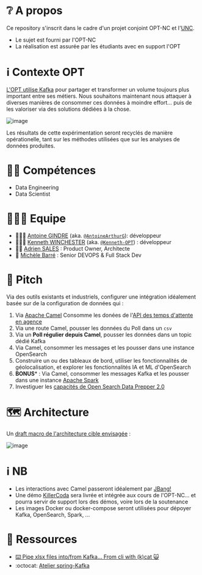 # ❔ A propos

Ce repository s'inscrit dans le cadre d'un projet conjoint OPT-NC et l'[UNC](https://unc.nc/).

- Le sujet est fourni par l'OPT-NC
- La réalisation est assurée par les étudiants avec en support l'OPT

# ℹ️ Contexte OPT

[L'OPT utilise Kafka](https://kafka.apache.org/powered-by) pour partager et transformer un volume toujours plus important entre ses métiers. Nous souhaitons maintenant nous attaquer à diverses manières de consommer ces données à moindre effort... puis de les valoriser via des solutions dédiées à la chose.

![image](https://user-images.githubusercontent.com/5235127/193949632-d079458c-47a4-4c34-83d1-6cd30c46eca4.png)

Les résultats de cette expérimentation seront recyclés de manière opérationelle, tant sur les méthodes utilisées que sur les analyses de données produites.

# 🤹🏻 Compétences

- Data Engineering
- Data Scientist

#  🧑‍🤝‍🧑 Equipe

- 🧑‍🤝‍🧑 [Antoine GINDRE](https://www.linkedin.com/in/antoine-a-gindre/) (aka. [`@AntoineArthurG`](https://github.com/AntoineArthurG)): développeur
- 🧑‍🤝‍🧑 [Kenneth WINCHESTER](https://www.linkedin.com/in/kenneth-opt-3498a5252/) (aka. [`@Kenneth-OPT`](https://github.com/Kenneth-OPT))  : développeur
- 👨‍🎨 [Adrien SALES](https://www.linkedin.com/in/adrien-sales/) : Product Owner, Architecte
- 👩 [Michèle Barré](https://www.linkedin.com/in/michelebarre/) : Senior DEVOPS & Full Stack Dev 

# 🎯 Pitch

Via des outils existants et industriels, configurer une intégration idéalement basée sur de la configuration de données qui : 

1. Via [Apache Camel](https://camel.apache.org/) Consomme les donées de l'[API des temps d'attente en agence](https://github.com/opt-nc/opt-temps-attente-agences-api)
2. Via une route Camel, pousser les données du Poll dans un `csv`
3. Via un **Poll régulier depuis Camel**, pousser les données dans un topic dédié Kafka
4. Via Camel, consommer les messages et les pousser dans une instance OpenSearch
5. Construire un ou des tableaux de bord, utiliser les fonctionnalités de géolocalisation, et explorer les fonctionnalités IA et ML d'OpenSearch
6. **BONUS*** : Via Camel, consommer les messages Kafka et les pousser dans une instance [Apache Spark](https://spark.apache.org/)
7. Investiguer les [capacités de Open Search Data Prepper 2.0](https://twitter.com/OpenSearchProj/status/1582836234178940928)

# 🗺️ Architecture

Un [draft macro de l'architecture cible envisagée](https://miro.com/app/board/uXjVPTe9O_o=/) : 

![image](https://user-images.githubusercontent.com/5235127/193950043-f36aadd3-e485-4f6b-bd7d-b98b287634d7.png)


# ℹ️ NB

- Les interactions avec Camel passeront idéalement par [JBang!](https://camel.apache.org/manual/camel-jbang.html)
- Une démo [KillerCoda](https://killercoda.com/opt-labs/) sera livrée et intégrée aux cours de l'OPT-NC... et pourra servir de support lors des démos, voire lors de la soutenance
- Les images Docker ou docker-compose seront utilisées pour dépoyer Kafka, OpenSearch, Spark, ...

# 📑 Ressources

- [⌨️ Pipe xlsx files into/from Kafka... From cli with (k)cat 🙀](https://dev.to/optnc/pipe-xlsx-files-intofrom-kafka-from-cli-with-kcat-plp)
- :octocat: [Atelier spring-Kafka](https://github.com/opt-nc/atelier-spring-kafka/)
